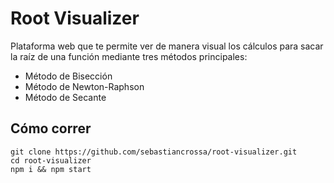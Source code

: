 # Root Visualizer

Plataforma web que te permite ver de manera visual los cálculos para sacar la raíz de una función mediante tres métodos principales:

- Método de Bisección
- Método de Newton-Raphson
- Método de Secante

## Cómo correr

```
git clone https://github.com/sebastiancrossa/root-visualizer.git
cd root-visualizer
npm i && npm start
```
